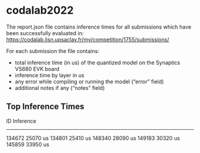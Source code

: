 # codalab2022

The report.json file contains inference times for all submissions which have been
successfully evaluated in: https://codalab.lisn.upsaclay.fr/my/competition/1755/submissions/

For each submission the file contains:
- total inference time (in us) of the quantized model on the Synaptics VS680 EVK board
- inference time by layer in us
- any error while compiling or running the model (“error” field)
- additional notes if any (“notes” field)


Top Inference Times
-------------------
ID        Inference
------    ---------
134672     25070 us
134801     25410 us
148340     28090 us
149183     30320 us
145859     33950 us
